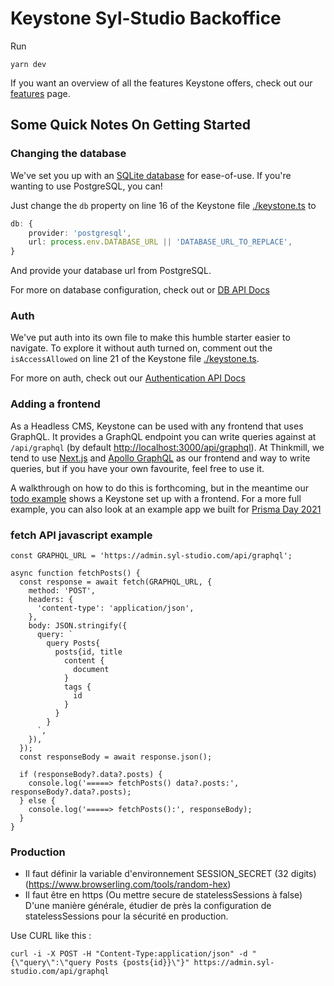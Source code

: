 # Keystone Syl-Studio Backoffice

Run

```
yarn dev
```

If you want an overview of all the features Keystone offers, check out our [features](https://keystonejs.com/why-keystone#features) page.

## Some Quick Notes On Getting Started

### Changing the database

We've set you up with an [SQLite database](https://keystonejs.com/docs/apis/config#sqlite) for ease-of-use. If you're wanting to use PostgreSQL, you can!

Just change the `db` property on line 16 of the Keystone file [./keystone.ts](./keystone.ts) to

```typescript
db: {
    provider: 'postgresql',
    url: process.env.DATABASE_URL || 'DATABASE_URL_TO_REPLACE',
}
```

And provide your database url from PostgreSQL.

For more on database configuration, check out or [DB API Docs](https://keystonejs.com/docs/apis/config#db)

### Auth

We've put auth into its own file to make this humble starter easier to navigate. To explore it without auth turned on, comment out the `isAccessAllowed` on line 21 of the Keystone file [./keystone.ts](./keystone.ts).

For more on auth, check out our [Authentication API Docs](https://keystonejs.com/docs/apis/auth#authentication-api)

### Adding a frontend

As a Headless CMS, Keystone can be used with any frontend that uses GraphQL. It provides a GraphQL endpoint you can write queries against at `/api/graphql` (by default [http://localhost:3000/api/graphql](http://localhost:3000/api/graphql)). At Thinkmill, we tend to use [Next.js](https://nextjs.org/) and [Apollo GraphQL](https://www.apollographql.com/docs/react/get-started/) as our frontend and way to write queries, but if you have your own favourite, feel free to use it.

A walkthrough on how to do this is forthcoming, but in the meantime our [todo example](https://github.com/keystonejs/keystone-react-todo-demo) shows a Keystone set up with a frontend. For a more full example, you can also look at an example app we built for [Prisma Day 2021](https://github.com/keystonejs/prisma-day-2021-workshop)

### fetch API javascript example

```
const GRAPHQL_URL = 'https://admin.syl-studio.com/api/graphql';

async function fetchPosts() {
  const response = await fetch(GRAPHQL_URL, {
    method: 'POST',
    headers: {
      'content-type': 'application/json',
    },
    body: JSON.stringify({
      query: `
        query Posts{
          posts{id, title
            content {
              document
            }
            tags {
              id
            }
          }
        }
      `,
    }),
  });
  const responseBody = await response.json();

  if (responseBody?.data?.posts) {
    console.log('=====> fetchPosts() data?.posts:', responseBody?.data?.posts);
  } else {
    console.log('=====> fetchPosts():', responseBody);
  }
}
```

### Production

- Il faut définir la variable d'environnement SESSION_SECRET (32 digits) (https://www.browserling.com/tools/random-hex)
- Il faut être en https (Ou mettre secure de statelessSessions à false)
  D'une manière générale, étudier de près la configuration de statelessSessions pour la sécurité en production.

Use CURL like this :

```
curl -i -X POST -H "Content-Type:application/json" -d "{\"query\":\"query Posts {posts{id}}\"}" https://admin.syl-studio.com/api/graphql
```
